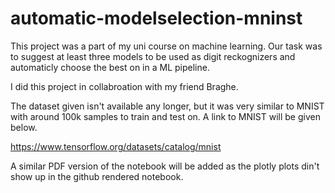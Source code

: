 # automatic-modelselection-mninst

This project was a part of my uni course on machine learning. Our task was to suggest at least three models to be used as digit reckognizers and automaticly choose the best on in a ML pipeline. 

I did this project in collabroation with my friend Braghe. 

The dataset given isn't available any longer, but it was very similar to MNIST with around 100k samples to train and test on. A link to MNIST will be given below.

https://www.tensorflow.org/datasets/catalog/mnist

A similar PDF version of the notebook will be added as the plotly plots din't show up in the github rendered notebook. 
